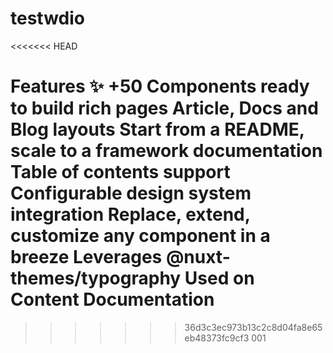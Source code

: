 # testwdio

<<<<<<< HEAD

Features ✨
+50 Components ready to build rich pages
Article, Docs and Blog layouts
Start from a README, scale to a framework documentation
Table of contents support
Configurable design system integration
Replace, extend, customize any component in a breeze
Leverages @nuxt-themes/typography
Used on Content Documentation
=======

> > > > > > > 36d3c3ec973b13c2c8d04fa8e65eb48373fc9cf3
> > > > > > > 001
